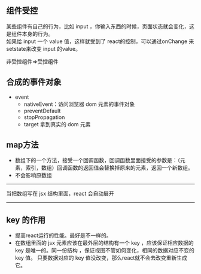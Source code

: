 ## 组件受控

某些组件有自己的行为，比如 input ，你输入东西的时候，页面状态就会变化，这是组件本身的行为。    
如果给 input 一个 value 值，这样就受到了 react的控制，可以通过onChange 来 setstate来改变 input 的value。
       
非受控组件=>受控组件



## 合成的事件对象
-   event
    - nativeEvent：访问浏览器 dom 元素的事件对象
    - preventDefault
    - stopPropagation
    - target 拿到真实的 dom 元素



## map方法
-  数组下的一个方法，接受一个回调函数，回调函数里面接受的参数是：（元素，索引，数组）回调函数的返回值会替换掉原来的元素，返回一个新数组。
-  不会影响原数组


***
当把数组写在 jsx  结构里面，react 会自动展开
***


## key 的作用
-  提高react运行的性能。最好是不一样的。
-  在数组里面的 jsx 元素应该在最外层的结构有一个 key ，应该保证相应数据的 key 是唯一的。同一份结构 ，保证视图不管如何变化，相同的数据对应不变的 key 值。 只要数据对应的 key 值没改变，那么react就不会去改变重新生成它。